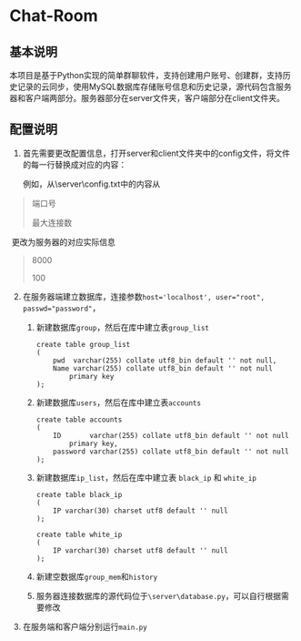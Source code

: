 # Chat-Room

## 基本说明

本项目是基于Python实现的简单群聊软件，支持创建用户账号、创建群，支持历史记录的云同步，使用MySQL数据库存储账号信息和历史记录，源代码包含服务器和客户端两部分。服务器部分在server文件夹，客户端部分在client文件夹。

## 配置说明

1. 首先需要更改配置信息，打开server和client文件夹中的config文件，将文件的每一行替换成对应的内容：

   例如，从\server\config.txt中的内容从

>端口号 
>
>最大连接数

​		更改为服务器的对应实际信息

> 8000
> 
> 100

2. 在服务器端建立数据库，连接参数`host='localhost', user="root", passwd="password"`，

   1. 新建数据库`group`，然后在库中建立表`group_list`

      ```mysql
      create table group_list
      (
          pwd  varchar(255) collate utf8_bin default '' not null,
          Name varchar(255) collate utf8_bin default '' not null
              primary key
      );
      ```

   2. 新建数据库`users`，然后在库中建立表`accounts`

      ```mysql
      create table accounts
      (
          ID       varchar(255) collate utf8_bin default '' not null
              primary key,
          password varchar(255) collate utf8_bin default '' not null
      );
      ```

   3. 新建数据库`ip_list`，然后在库中建立表 `black_ip` 和 `white_ip`

      ```mysql
      create table black_ip
      (
          IP varchar(30) charset utf8 default '' null
      );
      
      create table white_ip
      (
          IP varchar(30) charset utf8 default '' null
      );
      ```

   4. 新建空数据库`group_mem`和`history`

   5. 服务器连接数据库的源代码位于`\server\database.py`，可以自行根据需要修改

3. 在服务端和客户端分别运行`main.py`


